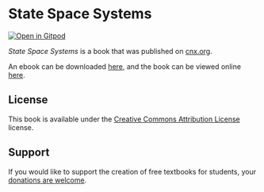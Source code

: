 # State Space Systems

[![Open in Gitpod](https://gitpod.io/button/open-in-gitpod.svg)](https://gitpod.io/from-referrer/)

_State Space Systems_ is a book that was published on [cnx.org](https://cnx.org/).

An ebook can be downloaded [here](https://github.com/cnx-user-books/cnxbook-state-space-systems/releases/latest), and the book can be viewed online [here](https://github.com/cnx-user-books/cnxbook-state-space-systems/releases/latest).

## License
This book is available under the [Creative Commons Attribution License](./LICENSE) license.

## Support
If you would like to support the creation of free textbooks for students, your [donations are welcome](https://riceconnect.rice.edu/donation/support-openstax-banner).
